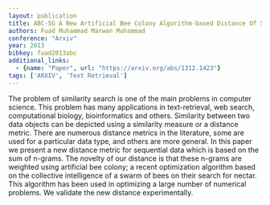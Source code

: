 ```yaml
---
layout: publication
title: ABC-SG A New Artificial Bee Colony Algorithm-based Distance Of Sequential Data Using Sigma Grams
authors: Fuad Muhammad Marwan Muhammad
conference: "Arxiv"
year: 2013
bibkey: fuad2013abc
additional_links:
  - {name: "Paper", url: "https://arxiv.org/abs/1312.1423"}
tags: ['ARXIV', 'Text Retrieval']
---
```

<p>The problem of similarity search is one of the main problems in
computer science. This problem has many applications in text-retrieval,
web search, computational biology, bioinformatics and others. Similarity
between two data objects can be depicted using a similarity measure or a
distance metric. There are numerous distance metrics in the literature,
some are used for a particular data type, and others are more general.
In this paper we present a new distance metric for sequential data which
is based on the sum of n-grams. The novelty of our distance is that
these n-grams are weighted using artificial bee colony; a recent
optimization algorithm based on the collective intelligence of a swarm
of bees on their search for nectar. This algorithm has been used in
optimizing a large number of numerical problems. We validate the new
distance experimentally.</p>
